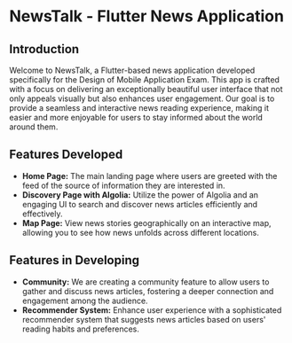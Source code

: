 # NewsTalk - Flutter News Application

## Introduction

Welcome to NewsTalk, a Flutter-based news application developed specifically for the Design of Mobile Application Exam. This app is crafted with a focus on delivering an exceptionally beautiful user interface that not only appeals visually but also enhances user engagement. Our goal is to provide a seamless and interactive news reading experience, making it easier and more enjoyable for users to stay informed about the world around them.

## Features Developed

- **Home Page:** The main landing page where users are greeted with the feed of the source of information they are interested in.
- **Discovery Page with Algolia:** Utilize the power of Algolia and an engaging UI to search and discover news articles efficiently and effectively.
- **Map Page:** View news stories geographically on an interactive map, allowing you to see how news unfolds across different locations.

## Features in Developing

- **Community:** We are creating a community feature to allow users to gather and discuss news articles, fostering a deeper connection and engagement among the audience.
- **Recommender System:** Enhance user experience with a sophisticated recommender system that suggests news articles based on users' reading habits and preferences.

